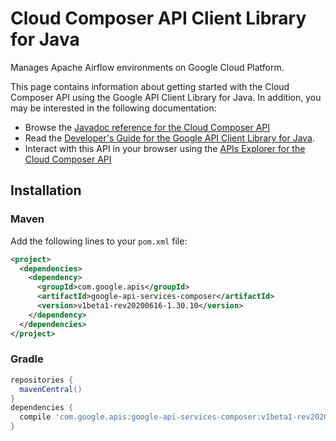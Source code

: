 # Cloud Composer API Client Library for Java

Manages Apache Airflow environments on Google Cloud Platform.

This page contains information about getting started with the Cloud Composer API
using the Google API Client Library for Java. In addition, you may be interested
in the following documentation:

* Browse the [Javadoc reference for the Cloud Composer API][javadoc]
* Read the [Developer's Guide for the Google API Client Library for Java][google-api-client].
* Interact with this API in your browser using the [APIs Explorer for the Cloud Composer API][api-explorer]

## Installation

### Maven

Add the following lines to your `pom.xml` file:

```xml
<project>
  <dependencies>
    <dependency>
      <groupId>com.google.apis</groupId>
      <artifactId>google-api-services-composer</artifactId>
      <version>v1beta1-rev20200616-1.30.10</version>
    </dependency>
  </dependencies>
</project>
```

### Gradle

```gradle
repositories {
  mavenCentral()
}
dependencies {
  compile 'com.google.apis:google-api-services-composer:v1beta1-rev20200616-1.30.10'
}
```

[javadoc]: https://googleapis.dev/java/google-api-services-composer/latest/index.html
[google-api-client]: https://github.com/googleapis/google-api-java-client/
[api-explorer]: https://developers.google.com/apis-explorer/#p/composer/v1/
